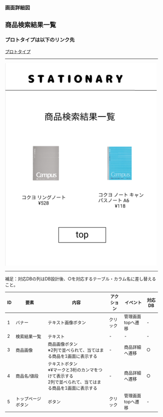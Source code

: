### 画面詳細図
## 商品検索結果一覧
### プロトタイプは以下のリンク先
[プロトタイプ](https://www.figma.com/file/YN8g4ahM3raStzCZMDXhNA/stationary?node-id=1%3A)
*****
<img src="img/検索結果一覧.png" width="500">

*****
補足：対応DBの列はDB設計後、○を対応するテーブル・カラム名に差し替えること。

| ID | 要素 | 内容 | アクション | イベント | 対応DB |
|----|------|-----|------------|---------|-------|
|1   |バナー　　　　|テキスト画像ボタン   |クリック|管理画面topへ遷移          |-|
|2   |検索結果一覧　|テキスト　　　　　|-          |-                        |-|
|3   |商品画像　　　|商品画像ボタン<br>※2列で並べられて、当てはまる商品を1画面に表示する|-|商品詳細へ遷移|○|
|4   |商品名/値段　|テキストボタン<br>※¥マークと3桁のカンマをつけて表示する<br>2列で並べられて、当てはまる商品を1画面に表示する|-|商品詳細へ遷移|○|
|5   |トップページボタン|ボタン   |クリック|管理画面topへ遷移          |-|

